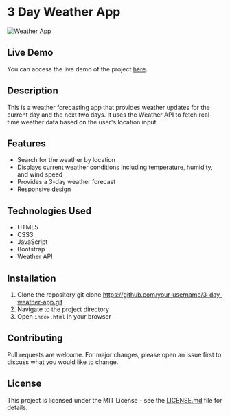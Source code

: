 # 3 Day Weather App

![Weather App](https://i.postimg.cc/FN03WJ8x/Screenshot-2023-09-09-230022.png)

## Live Demo

You can access the live demo of the project [here](https://alexnder394.github.io/RouteAcademyPorjects/simpleWeatherApp/index.html).

## Description

This is a weather forecasting app that provides weather updates for the current day and the next two days. It uses the Weather API to fetch real-time weather data based on the user's location input.

## Features

- Search for the weather by location
- Displays current weather conditions including temperature, humidity, and wind speed
- Provides a 3-day weather forecast
- Responsive design

## Technologies Used

- HTML5
- CSS3
- JavaScript
- Bootstrap
- Weather API

## Installation

1. Clone the repository
   git clone https://github.com/your-username/3-day-weather-app.git
2. Navigate to the project directory
3. Open `index.html` in your browser

## Contributing

Pull requests are welcome. For major changes, please open an issue first to discuss what you would like to change.

## License

This project is licensed under the MIT License - see the [LICENSE.md](LICENSE.md) file for details.

